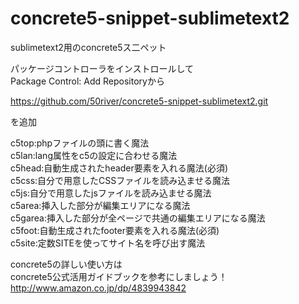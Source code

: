 concrete5-snippet-sublimetext2
==============================

sublimetext2用のconcrete5ス二ペット
  
パッケージコントローラをインストロールして  
Package Control: Add Repositoryから  
  
https://github.com/50river/concrete5-snippet-sublimetext2.git  
  
を追加  

c5top:phpファイルの頭に書く魔法  
c5lan:lang属性をc5の設定に合わせる魔法  
c5head:自動生成されたheader要素を入れる魔法(必須)   
c5css:自分で用意したCSSファイルを読み込ませる魔法  
c5js:自分で用意したjsファイルを読み込ませる魔法  
c5area:挿入した部分が編集エリアになる魔法  
c5garea:挿入した部分が全ページで共通の編集エリアになる魔法  
c5foot:自動生成されたfooter要素を入れる魔法(必須)  
c5site:定数SITEを使ってサイト名を呼び出す魔法  
  
concrete5の詳しい使い方は  
concrete5公式活用ガイドブックを参考にしましょう！  
http://www.amazon.co.jp/dp/4839943842  
